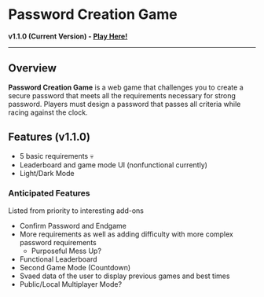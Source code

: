 # Password Creation Game
**v1.1.0 (Current Version) - [Play Here!](https://dark-sorceror.github.io/Password-Game/)**

---
## Overview
**Password Creation Game** is a web game that challenges you to create a secure password that meets all the requirements necessary for strong password. Players must design a password that passes all criteria while racing against the clock.

## Features (v1.1.0)
- 5 basic requirements :skull:
- Leaderboard and game mode UI (nonfunctional currently)
- Light/Dark Mode

### Anticipated Features
Listed from priority to interesting add-ons
- Confirm Password and Endgame
- More requirements as well as adding difficulty with more complex password requirements
    - Purposeful Mess Up?
- Functional Leaderboard
- Second Game Mode (Countdown)
- Svaed data of the user to display previous games and best times
- Public/Local Multiplayer Mode?
